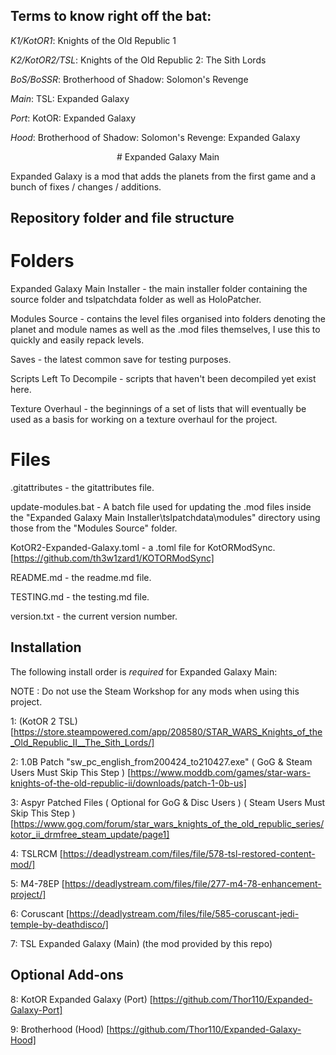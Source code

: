 ## Terms to know right off the bat:
*K1/KotOR1*: Knights of the Old Republic 1

*K2/KotOR2/TSL*: Knights of the Old Republic 2: The Sith Lords

*BoS/BoSSR*: Brotherhood of Shadow: Solomon's Revenge

*Main*: TSL: Expanded Galaxy

*Port*: KotOR: Expanded Galaxy

*Hood*: Brotherhood of Shadow: Solomon's Revenge: Expanded Galaxy
<p align="center">
# Expanded Galaxy Main
</p>
Expanded Galaxy is a mod that adds the planets from the first game and a bunch of fixes / changes / additions.

## Repository folder and file structure
# Folders
Expanded Galaxy Main Installer - the main installer folder containing the source folder and tslpatchdata folder as well as HoloPatcher.

Modules Source - contains the level files organised into folders denoting the planet and module names as well as the .mod files themselves, I use this to quickly and easily repack levels.

Saves - the latest common save for testing purposes.

Scripts Left To Decompile - scripts that haven't been decompiled yet exist here.

Texture Overhaul - the beginnings of a set of lists that will eventually be used as a basis for working on a texture overhaul for the project.

# Files
.gitattributes - the gitattributes file.

update-modules.bat - A batch file used for updating the .mod files inside the "Expanded Galaxy Main Installer\tslpatchdata\modules" directory using those from the "Modules Source" folder.

KotOR2-Expanded-Galaxy.toml - a .toml file for KotORModSync. [https://github.com/th3w1zard1/KOTORModSync]

README.md - the readme.md file.

TESTING.md - the testing.md file.

version.txt - the current version number.

## Installation
The following install order is *required* for Expanded Galaxy Main:

NOTE : Do not use the Steam Workshop for any mods when using this project.

1: (KotOR 2 TSL) [https://store.steampowered.com/app/208580/STAR_WARS_Knights_of_the_Old_Republic_II__The_Sith_Lords/]

2: 1.0B Patch "sw_pc_english_from200424_to210427.exe" ( GoG & Steam Users Must Skip This Step ) [https://www.moddb.com/games/star-wars-knights-of-the-old-republic-ii/downloads/patch-1-0b-us]

3: Aspyr Patched Files ( Optional for GoG & Disc Users ) ( Steam Users Must Skip This Step ) [https://www.gog.com/forum/star_wars_knights_of_the_old_republic_series/kotor_ii_drmfree_steam_update/page1]

4: TSLRCM [https://deadlystream.com/files/file/578-tsl-restored-content-mod/]

5: M4-78EP [https://deadlystream.com/files/file/277-m4-78-enhancement-project/]

6: Coruscant [https://deadlystream.com/files/file/585-coruscant-jedi-temple-by-deathdisco/]

7: TSL Expanded Galaxy (Main) (the mod provided by this repo)
## Optional Add-ons
8: KotOR Expanded Galaxy (Port) [https://github.com/Thor110/Expanded-Galaxy-Port]

9: Brotherhood (Hood) [https://github.com/Thor110/Expanded-Galaxy-Hood]
